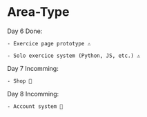 # Area-Type

Day 6 Done:

    - Exercice page prototype ⚠

    - Solo exercice system (Python, JS, etc.) ⚠
    

Day 7 Incomming:

    - Shop 💭

Day 8 Incomming:

    - Account system 💭